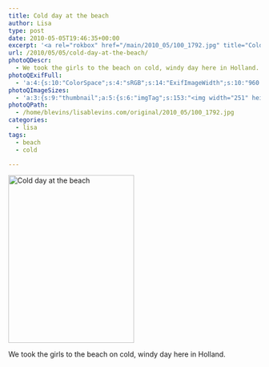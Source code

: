```yaml
---
title: Cold day at the beach
author: Lisa
type: post
date: 2010-05-05T19:46:35+00:00
excerpt: '<a rel="rokbox" href="/main/2010_05/100_1792.jpg" title="Cold day at the beach"><img width="251" height="335" alt="Cold day at the beach" src="/thumbnail/2010_05/100_1792.jpg" class="photoQexcerpt photoQLinkImg" /></a>'
url: /2010/05/05/cold-day-at-the-beach/
photoQDescr:
  - We took the girls to the beach on cold, windy day here in Holland.
photoQExifFull:
  - 'a:4:{s:10:"ColorSpace";s:4:"sRGB";s:14:"ExifImageWidth";s:10:"960 pixels";s:15:"ExifImageHeight";s:11:"1280 pixels";s:20:"FocalLength35mmEquiv";s:0:"";}'
photoQImageSizes:
  - 'a:3:{s:9:"thumbnail";a:5:{s:6:"imgTag";s:153:"<img width="251" height="335" alt="Cold day at the beach" src="/thumbnail/2010_05/100_1792.jpg" class="PhotoQImg" />";s:6:"imgUrl";s:68:"/thumbnail/2010_05/100_1792.jpg";s:7:"imgPath";s:71:"/home/blevins/lisablevins.com/thumbnail/2010_05/100_1792.jpg";s:8:"imgWidth";s:3:"251";s:9:"imgHeight";s:3:"335";}s:4:"main";a:5:{s:6:"imgTag";s:148:"<img width="394" height="525" alt="Cold day at the beach" src="/main/2010_05/100_1792.jpg" class="PhotoQImg" />";s:6:"imgUrl";s:63:"/main/2010_05/100_1792.jpg";s:7:"imgPath";s:66:"/home/blevins/lisablevins.com/main/2010_05/100_1792.jpg";s:8:"imgWidth";s:3:"394";s:9:"imgHeight";s:3:"525";}s:8:"original";a:5:{s:6:"imgTag";s:153:"<img width="960" height="1280" alt="Cold day at the beach" src="/original/2010_05/100_1792.jpg" class="PhotoQImg" />";s:6:"imgUrl";s:67:"/original/2010_05/100_1792.jpg";s:7:"imgPath";s:70:"/home/blevins/lisablevins.com/original/2010_05/100_1792.jpg";s:8:"imgWidth";s:3:"960";s:9:"imgHeight";s:4:"1280";}}'
photoQPath:
  - /home/blevins/lisablevins.com/original/2010_05/100_1792.jpg
categories:
  - lisa
tags:
  - beach
  - cold

---
```

<a rel="lightbox" href="/main/2010_05/100_1792.jpg" title="Cold day at the beach"><img width="251" height="335" alt="Cold day at the beach" src="/thumbnail/2010_05/100_1792.jpg" class="photoQcontent photoQLinkImg" /></a>

<div class="photoQDescr">
  We took the girls to the beach on cold, windy day here in Holland.
</div>